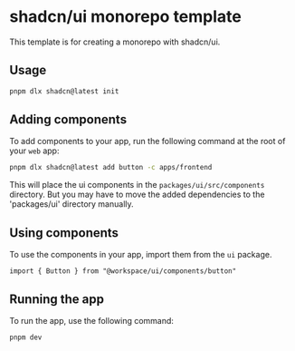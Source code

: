 # shadcn/ui monorepo template

This template is for creating a monorepo with shadcn/ui.

## Usage

```bash
pnpm dlx shadcn@latest init
```

## Adding components

To add components to your app, run the following command at the root of your `web` app:

```bash
pnpm dlx shadcn@latest add button -c apps/frontend
```

This will place the ui components in the `packages/ui/src/components` directory.
But you may have to move the added dependencies to the 'packages/ui' directory manually.

## Using components

To use the components in your app, import them from the `ui` package.

```tsx
import { Button } from "@workspace/ui/components/button"
```

## Running the app
To run the app, use the following command:

```bash
pnpm dev
```